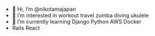 - 👋 Hi, I’m @nikotamajapan
- 👀 I’m interested in workout travel zumba diving ukulele
- 🌱 I’m currently learning Django Python AWS Docker
- Rails React

<!---
nikotamajapan/nikotamajapan is a ✨ special ✨ repository because its `README.md` (this file) appears on your GitHub profile.
You can click the Preview link to take a look at your changes.
--->
